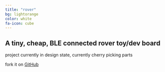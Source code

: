 ```yaml
---
title: "rover"
bg: lightorange
color: white
fa-icon: cube
---
```


## A tiny, cheap, BLE connected rover toy/dev board

project currently in design state, currently cherry picking parts

fork it on [GitHub](https://github.com/kristofkalocsai/roverHW)
